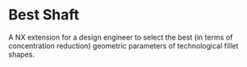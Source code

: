 # Best Shaft
A NX extension for a design engineer to select the best (in terms of concentration reduction) geometric parameters of technological fillet shapes.

